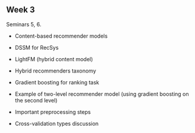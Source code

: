 Week 3
-------------

Seminars 5, 6. 

- Content-based recommender models
- DSSM for RecSys
- LightFM (hybrid content model)

- Hybrid recommenders taxonomy
- Gradient boosting for ranking task
- Example of two-level recommender model (using gradient boosting on the second level)
- Important preprocessing steps
- Cross-validation types discussion
